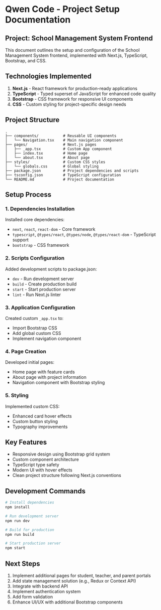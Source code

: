 # Qwen Code - Project Setup Documentation

## Project: School Management System Frontend

This document outlines the setup and configuration of the School Management System frontend, implemented with Next.js, TypeScript, Bootstrap, and CSS.

## Technologies Implemented

1. **Next.js** - React framework for production-ready applications
2. **TypeScript** - Typed superset of JavaScript for enhanced code quality
3. **Bootstrap** - CSS framework for responsive UI components
4. **CSS** - Custom styling for project-specific design needs

## Project Structure

```
.
├── components/           # Reusable UI components
│   └── Navigation.tsx    # Main navigation component
├── pages/                # Next.js pages
│   ├── _app.tsx          # Custom App component
│   ├── index.tsx         # Home page
│   └── about.tsx         # About page
├── styles/               # Custom CSS styles
│   └── globals.css       # Global styling
├── package.json          # Project dependencies and scripts
├── tsconfig.json         # TypeScript configuration
└── README.md             # Project documentation
```

## Setup Process

### 1. Dependencies Installation

Installed core dependencies:
- `next`, `react`, `react-dom` - Core framework
- `typescript`, `@types/react`, `@types/node`, `@types/react-dom` - TypeScript support
- `bootstrap` - CSS framework

### 2. Scripts Configuration

Added development scripts to package.json:
- `dev` - Run development server
- `build` - Create production build
- `start` - Start production server
- `lint` - Run Next.js linter

### 3. Application Configuration

Created custom `_app.tsx` to:
- Import Bootstrap CSS
- Add global custom CSS
- Implement navigation component

### 4. Page Creation

Developed initial pages:
- Home page with feature cards
- About page with project information
- Navigation component with Bootstrap styling

### 5. Styling

Implemented custom CSS:
- Enhanced card hover effects
- Custom button styling
- Typography improvements

## Key Features

- Responsive design using Bootstrap grid system
- Custom component architecture
- TypeScript type safety
- Modern UI with hover effects
- Clean project structure following Next.js conventions

## Development Commands

```bash
# Install dependencies
npm install

# Run development server
npm run dev

# Build for production
npm run build

# Start production server
npm start
```

## Next Steps

1. Implement additional pages for student, teacher, and parent portals
2. Add state management solution (e.g., Redux or Context API)
3. Integrate with backend API
4. Implement authentication system
5. Add form validation
6. Enhance UI/UX with additional Bootstrap components